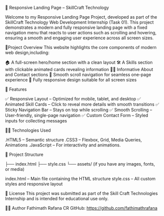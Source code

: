🚀 Responsive Landing Page – SkillCraft Technology

Welcome to my Responsive Landing Page Project, developed as part of the SkillCraft Technology Web Development Internship (Task 01).
This project demonstrates a modern and fully responsive landing page with a fixed navigation menu that reacts to user actions such as scrolling and hovering, ensuring a smooth and engaging user experience across all screen sizes.

📌Project Overview 
This website highlights the core components of modern web design,including:

🏠 A full-screen hero/home section with a clean layout
🛠️ A Skills section with clickable animated cards revealing information
🧑‍💼 Informative About and Contact sections
📜 Smooth scroll navigation for seamless one-page experience
📱 Fully responsive design suitable for all screen sizes

🚀 Features

✅ Responsive Layout – Optimized for mobile, tablet, and desktop
✅ Animated Skill Cards – Click to reveal more details with smooth transitions
✅ Sticky Navigation Bar – Stays on top while scrolling
✅ Smooth Scrolling – User-friendly, single-page navigation
✅ Custom Contact Form – Styled inputs for collecting messages

🧑‍💻 Technologies Used

.HTML5 – Semantic structure
.CSS3 – Flexbox, Grid, Media Queries, Animations
.JavaScript – For interactivity and animations.

📁 Project Structure

├── index.html
├── style.css
└── assets/     (if you have any images, fonts, or media)

index.html – Main file containing the HTML structure
style.css – All custom styles and responsive layout 

📜 License
This project was submitted as part of the Skill Craft Technologies Internship and is intended for educational use only.

👩‍💻 Author
Fathimath Rafana CR
GitHub: https://github.com/fathimathrafana
